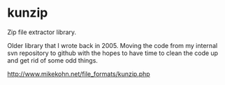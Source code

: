 # kunzip
Zip file extractor library.

Older library that I wrote back in 2005.  Moving the code from my internal svn repository to github with the hopes
to have time to clean the code up and get rid of some odd things.

http://www.mikekohn.net/file_formats/kunzip.php

